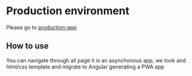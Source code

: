 # Production environment

Please go to [production-app](https://jonasrivas.github.io/httpToAngular/#/home)

## How to use

You can navigate through all page it is an asynchonous app, we took and html/css template and migrate to Angular generating a PWA app

